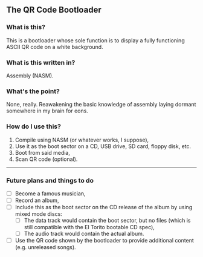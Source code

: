 ## The QR Code Bootloader
### What is this?
This is a bootloader whose sole function is to display a fully functioning ASCII QR code on a white background.

### What is this written in?
Assembly (NASM).

### What's the point?
None, really. Reawakening the basic knowledge of assembly laying dormant somewhere in my brain for eons.

### How do I use this?
1. Compile using NASM (or whatever works, I suppose),
2. Use it as the boot sector on a CD, USB drive, SD card, floppy disk, etc.
3. Boot from said media,
4. Scan QR code (optional).

---

### Future plans and things to do
- [ ] Become a famous musician,
- [ ] Record an album,
- [ ] Include this as the boot sector on the CD release of the album by using mixed mode discs:
	- [ ] The data track would contain the boot sector, but no files (which is still compatible with the El Torito bootable CD spec),
	- [ ] The audio track would contain the actual album.
- [ ] Use the QR code shown by the bootloader to provide additional content (e.g. unreleased songs).
